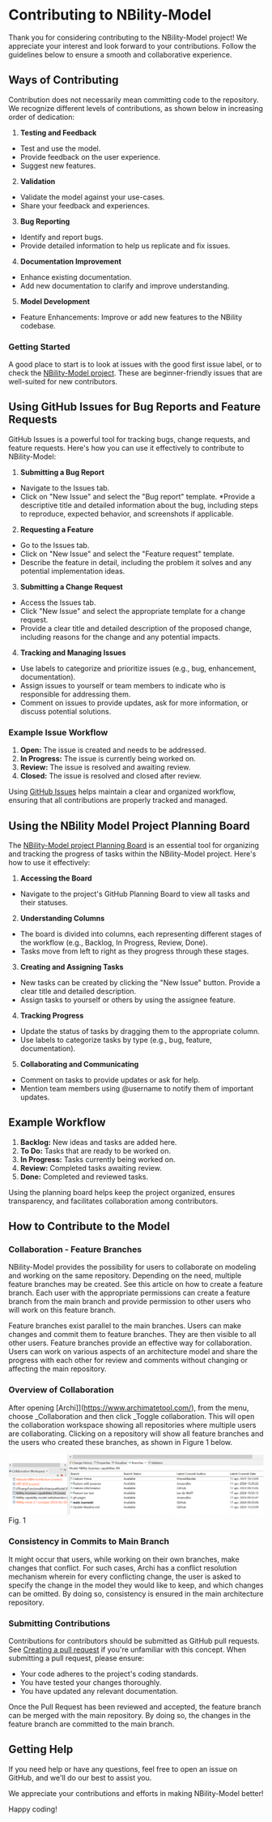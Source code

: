 # Contributing to NBility-Model
Thank you for considering contributing to the NBility-Model project! We appreciate your interest and look forward to your contributions. Follow the guidelines below to ensure a smooth and collaborative experience.

## Ways of Contributing
Contribution does not necessarily mean committing code to the repository. We recognize different levels of contributions, as shown below in increasing order of dedication:

1. **Testing and Feedback**
* Test and use the model.
* Provide feedback on the user experience.
* Suggest new features.
2. **Validation**
* Validate the model against your use-cases.
* Share your feedback and experiences.
3. **Bug Reporting**
* Identify and report bugs.
* Provide detailed information to help us replicate and fix issues.
4.  **Documentation Improvement**
* Enhance existing documentation.
* Add new documentation to clarify and improve understanding.
5. **Model Development**
* Feature Enhancements: Improve or add new features to the NBility codebase.

### Getting Started
A good place to start is to look at issues with the good first issue label, or to check the [NBility-Model project](https://github.com/orgs/NBility-Model/projects/3/views/1). These are beginner-friendly issues that are well-suited for new contributors.

## Using GitHub Issues for Bug Reports and Feature Requests
GitHub Issues is a powerful tool for tracking bugs, change requests, and feature requests. Here's how you can use it effectively to contribute to NBility-Model:

1. **Submitting a Bug Report**

* Navigate to the Issues tab.
* Click on "New Issue" and select the "Bug report" template.
*Provide a descriptive title and detailed information about the bug, including steps to reproduce, expected behavior, and screenshots if applicable.

2. **Requesting a Feature**

* Go to the Issues tab.
* Click on "New Issue" and select the "Feature request" template.
* Describe the feature in detail, including the problem it solves and any potential implementation ideas.

3. **Submitting a Change Request**

* Access the Issues tab.
* Click "New Issue" and select the appropriate template for a change request.
* Provide a clear title and detailed description of the proposed change, including reasons for the change and any potential impacts.

4. **Tracking and Managing Issues**

* Use labels to categorize and prioritize issues (e.g., bug, enhancement, documentation).
* Assign issues to yourself or team members to indicate who is responsible for addressing them.
* Comment on issues to provide updates, ask for more information, or discuss potential solutions.

### Example Issue Workflow
1. **Open:** The issue is created and needs to be addressed.
2. **In Progress:** The issue is currently being worked on.
3. **Review:** The issue is resolved and awaiting review.
4. **Closed:** The issue is resolved and closed after review.

Using [GitHub Issues](https://docs.github.com/en/issues) helps maintain a clear and organized workflow, ensuring that all contributions are properly tracked and managed.

## Using the NBility Model Project Planning Board
The [NBility-Model project Planning Board](https://github.com/orgs/NBility-Model/projects/3/views/1) is an essential tool for organizing and tracking the progress of tasks within the NBility-Model project. Here's how to use it effectively:

1. **Accessing the Board**
* Navigate to the project's GitHub Planning Board to view all tasks and their statuses.
  
2. **Understanding Columns**
* The board is divided into columns, each representing different stages of the workflow (e.g., Backlog, In Progress, Review, Done).
* Tasks move from left to right as they progress through these stages.

3. **Creating and Assigning Tasks**

* New tasks can be created by clicking the "New Issue" button. Provide a clear title and detailed description.
* Assign tasks to yourself or others by using the assignee feature.

4. **Tracking Progress**

* Update the status of tasks by dragging them to the appropriate column.
* Use labels to categorize tasks by type (e.g., bug, feature, documentation).

5. **Collaborating and Communicating**

* Comment on tasks to provide updates or ask for help.
* Mention team members using @username to notify them of important updates.
  
## Example Workflow
1. **Backlog:** New ideas and tasks are added here.
2. **To Do:** Tasks that are ready to be worked on.
3. **In Progress:** Tasks currently being worked on.
4. **Review:** Completed tasks awaiting review.
5. **Done:** Completed and reviewed tasks.
   
Using the planning board helps keep the project organized, ensures transparency, and facilitates collaboration among contributors.

## How to Contribute to the Model
### Collaboration - Feature Branches
NBility-Model provides the possibility for users to collaborate on modeling and working on the same repository. Depending on the need, multiple feature branches may be created. See this article on how to create a feature branch. Each user with the appropriate permissions can create a feature branch from the main branch and provide permission to other users who will work on this feature branch.

Feature branches exist parallel to the main branches. Users can make changes and commit them to feature branches. They are then visible to all other users. Feature branches provide an effective way for collaboration. Users can work on various aspects of an architecture model and share the progress with each other for review and comments without changing or affecting the main repository.

### Overview of Collaboration
After opening [Archi]](https://www.archimatetool.com/), from the menu, choose _Collaboration and then click _Toggle collaboration. This will open the collaboration workspace showing all repositories where multiple users are collaborating. Clicking on a repository will show all feature branches and the users who created these branches, as shown in Figure 1 below.

![coArchi-github-settings](https://github.com/NBility-Model/.github/blob/main/images/Fig%201%20Collaboration.png)
Fig. 1

### Consistency in Commits to Main Branch
It might occur that users, while working on their own branches, make changes that conflict. For such cases, Archi has a conflict resolution mechanism wherein for every conflicting change, the user is asked to specify the change in the model they would like to keep, and which changes can be omitted. By doing so, consistency is ensured in the main architecture repository.

### Submitting Contributions
Contributions for contributors should be submitted as GitHub pull requests. See [Creating a pull request](https://docs.github.com/en/github/collaborating-with-issues-and-pull-requests/creating-a-pull-request) if you're unfamiliar with this concept. When submitting a pull request, please ensure:

* Your code adheres to the project's coding standards.
* You have tested your changes thoroughly.
* You have updated any relevant documentation.

Once the Pull Request has been reviewed and accepted, the feature branch can be merged with the main repository. By doing so, the changes in the feature branch are committed to the main branch.

## Getting Help
If you need help or have any questions, feel free to open an issue on GitHub, and we'll do our best to assist you.

We appreciate your contributions and efforts in making NBility-Model better!

Happy coding!
